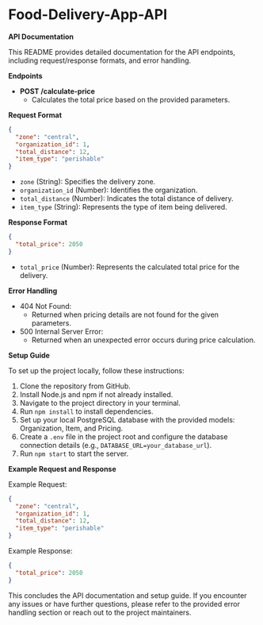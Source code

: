 # Food-Delivery-App-API
**API Documentation**

This README provides detailed documentation for the API endpoints, including request/response formats, and error handling.

**Endpoints**

- **POST /calculate-price**
  - Calculates the total price based on the provided parameters.

**Request Format**

```json
{
  "zone": "central",
  "organization_id": 1,
  "total_distance": 12,
  "item_type": "perishable"
}
```

- `zone` (String): Specifies the delivery zone.
- `organization_id` (Number): Identifies the organization.
- `total_distance` (Number): Indicates the total distance of delivery.
- `item_type` (String): Represents the type of item being delivered.

**Response Format**

```json
{
  "total_price": 2050
}
```

- `total_price` (Number): Represents the calculated total price for the delivery.

**Error Handling**

- 404 Not Found:
  - Returned when pricing details are not found for the given parameters.
- 500 Internal Server Error:
  - Returned when an unexpected error occurs during price calculation.

**Setup Guide**

To set up the project locally, follow these instructions:

1. Clone the repository from GitHub.
2. Install Node.js and npm if not already installed.
3. Navigate to the project directory in your terminal.
4. Run `npm install` to install dependencies.
5. Set up your local PostgreSQL database with the provided models: Organization, Item, and Pricing.
6. Create a `.env` file in the project root and configure the database connection details (e.g., `DATABASE_URL=your_database_url`).
7. Run `npm start` to start the server.

**Example Request and Response**

Example Request:
```json
{
  "zone": "central",
  "organization_id": 1,
  "total_distance": 12,
  "item_type": "perishable"
}
```

Example Response:
```json
{
  "total_price": 2050
}
```

This concludes the API documentation and setup guide. If you encounter any issues or have further questions, please refer to the provided error handling section or reach out to the project maintainers.
